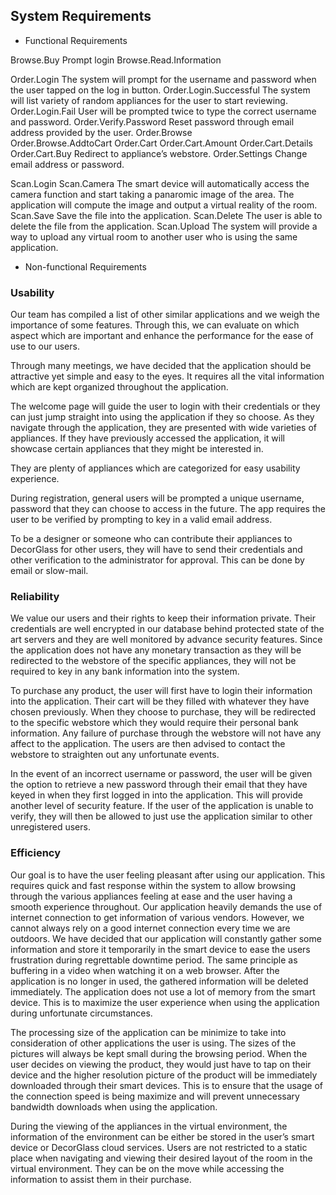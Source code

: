 
## System Requirements

* Functional Requirements

Browse.Buy Prompt login
Browse.Read.Information

Order.Login               The system will prompt for the  username and password when the user tapped on the log in button.
Order.Login.Successful    The system will list variety of random appliances for the user to start reviewing.
Order.Login.Fail          User will be prompted twice to type the correct username and password. 
Order.Verify.Password     Reset password through email address provided by the user.
Order.Browse              
Order.Browse.AddtoCart
Order.Cart
Order.Cart.Amount
Order.Cart.Details
Order.Cart.Buy 	          Redirect to appliance’s webstore.
Order.Settings    	      Change email address or password.

Scan.Login
Scan.Camera               The smart device will automatically access the camera function and start taking a panaromic image of the area. The application will compute the image and output a virtual reality of the room.
Scan.Save                 Save the file into the application.
Scan.Delete               The user is able to delete the file from the application.
Scan.Upload               The system will provide a way to upload any virtual room to another user who is using the same application.


* Non-functional Requirements

### Usability

Our team has compiled a list of other similar applications and we weigh the importance of some features. Through this, we can evaluate on which aspect which are important and enhance the performance for the ease of use to our users.

Through many meetings, we have decided that the application should be attractive yet simple and easy to the eyes. It requires all the vital information which are kept organized throughout the application. 

The welcome page will guide the user to login with their credentials or they can just jump straight into using the application if they so choose. As they navigate through the application, they are presented with wide varieties of appliances. If they have previously accessed the application, it will showcase certain appliances that they might be interested in.

They are plenty of appliances which are categorized for easy usability experience. 

During registration,  general users will be prompted a unique username, password that they can choose to access in the future. The app requires the user to be verified by prompting to key in a valid email address. 

To be a designer or someone who can contribute their appliances to DecorGlass for other users, they will have to send their credentials and other verification to the administrator for approval. This can be done by email or slow-mail.


### Reliability
We value our users and their rights to keep their information private. Their credentials are well encrypted in our database behind protected state of the art servers and they are well monitored by advance security features. Since the application does not have any monetary transaction as they will be redirected to the webstore of the specific appliances, they will not be required to key in any bank information into the system.

To purchase any product, the user will first have to login their information into the application. Their cart will be they filled with whatever they have chosen previously. When they choose to purchase, they will be redirected to the specific webstore which they would require their personal bank information. Any failure of purchase through the webstore will not have any affect to the application. The users are then advised to contact the webstore to straighten out any unfortunate events.

In the event of an incorrect username or password, the user will be given the option to retrieve a new password through their email that they have keyed in when they first logged in into the application. This will provide another level of security feature. If the user of the application is unable to verify, they will then be allowed to just use the application similar to other unregistered users.


### Efficiency
Our goal is to have the user feeling pleasant after using our application. This requires quick and fast response within the system to allow browsing through the various appliances feeling at ease and the user having a smooth experience throughout. Our application heavily demands the use of internet connection to get information of various vendors. However, we cannot always rely on a good internet connection every time we are outdoors. We have decided that our application will constantly gather some information and store it temporarily in the smart device to ease the users frustration during regrettable downtime period. The same principle as buffering in a video when watching it on a web browser. After the application is no longer in used, the gathered information will be deleted immediately. The application does not use a lot of memory from the smart device. This is to maximize the user experience when using the application during unfortunate circumstances. 

The processing size of the application can be minimize to take into consideration of other applications the user is using. The sizes of the pictures will always be kept small during the browsing period. When the user decides on viewing the product, they would just have to tap on their device and the higher resolution picture of the product will be immediately downloaded through their smart devices. This is to ensure that the usage of  the connection speed is being maximize and will prevent unnecessary bandwidth downloads when using the application.

During the viewing of the appliances in the virtual environment, the information of the environment can be either be stored in the user’s smart device or DecorGlass cloud services. Users are not restricted to a static place when navigating and viewing their desired layout of the room in the virtual environment. They can be on the move while accessing the information to assist them in their purchase. 
